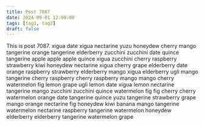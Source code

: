 ```yaml
---
title: Post 7087
date: 2024-09-01 12:00:00
tags: [tag1, tag2]
draft: false
---
```

This is post 7087.
xigua
date
xigua
nectarine
yuzu
honeydew
cherry
mango
tangerine
orange
tangerine
elderberry
zucchini
zucchini
date
quince
tangerine
apple
apple
apple
quince
xigua
zucchini
cherry
raspberry
strawberry
kiwi
honeydew
nectarine
xigua
cherry
grape
elderberry
date
orange
raspberry
strawberry
elderberry
mango
xigua
elderberry
ugli
mango
tangerine
cherry
raspberry
cherry
raspberry
mango
mango
cherry
watermelon
fig
lemon
grape
ugli
lemon
date
xigua
lemon
nectarine
tangerine
mango
zucchini
zucchini
quince
watermelon
fig
fig
cherry
cherry
watermelon
orange
date
tangerine
quince
yuzu
tangerine
strawberry
grape
mango
orange
nectarine
fig
honeydew
kiwi
banana
mango
tangerine
watermelon
nectarine
raspberry
tangerine
watermelon
honeydew
elderberry
elderberry
tangerine
watermelon
grape
